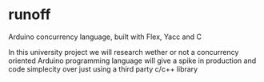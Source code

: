 # runoff
Arduino concurrency language, built with Flex, Yacc and C

In this university project we will research wether or not a concurrency oriented Arduino programming language will give a spike in production and code simplecity over just using a third party c/c++ library
